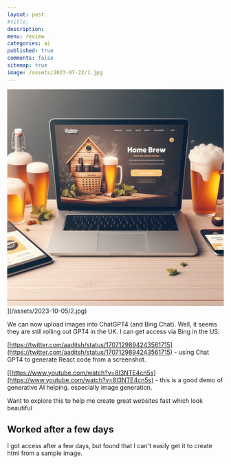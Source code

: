 ```yaml
---
layout: post
#title: 
description: 
menu: review
categories: ai 
published: true 
comments: false     
sitemap: true
image: /assets/2023-07-22/1.jpg
---
```


<!-- [![alt text](/assets/2023-07-22/1.jpg "email"){:width="800px"}](/assets/2023-07-22/1.jpg) -->
<!-- [![alt text](/assets/2023-08-01/1.jpg "email")](/assets/2023-08-01/1.jpg) -->

<!-- [![alt text](/assets/2023-08-23/3.jpg "email")](/assets/2023-08-23/3.jpg) -->
![alt text](/assets/2023-10-05/2.jpg "email")](/assets/2023-10-05/2.jpg)

We can now upload images into ChatGPT4 (and Bing Chat). Well, it seems they are still rolling out GPT4 in the UK. I can get access via Bing in the US.


[https://twitter.com/aaditsh/status/1707129894243561715](https://twitter.com/aaditsh/status/1707129894243561715) - using Chat GPT4 to generate React code from a screenshot.

[[https://www.youtube.com/watch?v=8I3NTE4cn5s](https://www.youtube.com/watch?v=8I3NTE4cn5s) - this is a good demo of generative AI helping. especially image generation.

Want to explore this to help me create great websites fast which look beautiful

## Worked after a few days

I got access after a few days, but found that I can't easily get it to create html from a sample image.


